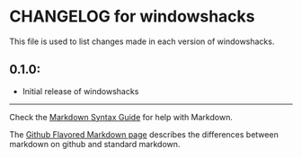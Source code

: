 # CHANGELOG for windowshacks

This file is used to list changes made in each version of windowshacks.

## 0.1.0:

* Initial release of windowshacks

- - -
Check the [Markdown Syntax Guide](http://daringfireball.net/projects/markdown/syntax) for help with Markdown.

The [Github Flavored Markdown page](http://github.github.com/github-flavored-markdown/) describes the differences between markdown on github and standard markdown.
